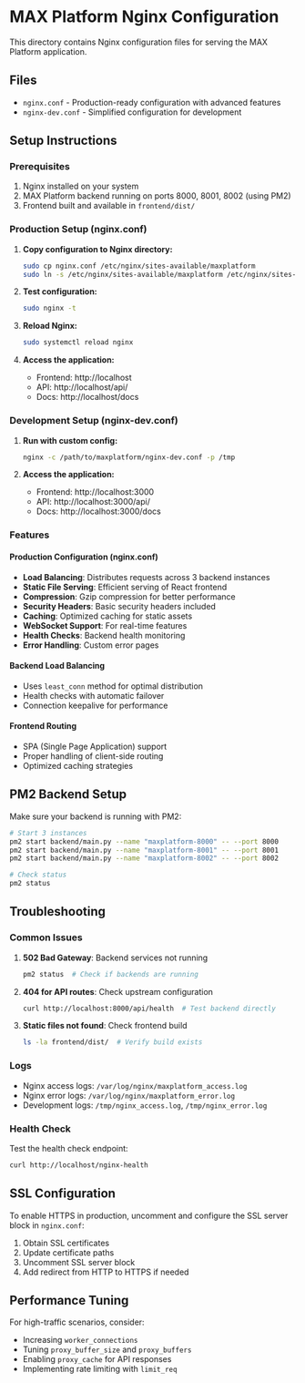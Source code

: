 # MAX Platform Nginx Configuration

This directory contains Nginx configuration files for serving the MAX Platform application.

## Files

- `nginx.conf` - Production-ready configuration with advanced features
- `nginx-dev.conf` - Simplified configuration for development

## Setup Instructions

### Prerequisites

1. Nginx installed on your system
2. MAX Platform backend running on ports 8000, 8001, 8002 (using PM2)
3. Frontend built and available in `frontend/dist/`

### Production Setup (nginx.conf)

1. **Copy configuration to Nginx directory:**
   ```bash
   sudo cp nginx.conf /etc/nginx/sites-available/maxplatform
   sudo ln -s /etc/nginx/sites-available/maxplatform /etc/nginx/sites-enabled/
   ```

2. **Test configuration:**
   ```bash
   sudo nginx -t
   ```

3. **Reload Nginx:**
   ```bash
   sudo systemctl reload nginx
   ```

4. **Access the application:**
   - Frontend: http://localhost
   - API: http://localhost/api/
   - Docs: http://localhost/docs

### Development Setup (nginx-dev.conf)

1. **Run with custom config:**
   ```bash
   nginx -c /path/to/maxplatform/nginx-dev.conf -p /tmp
   ```

2. **Access the application:**
   - Frontend: http://localhost:3000
   - API: http://localhost:3000/api/
   - Docs: http://localhost:3000/docs

### Features

#### Production Configuration (nginx.conf)
- **Load Balancing**: Distributes requests across 3 backend instances
- **Static File Serving**: Efficient serving of React frontend
- **Compression**: Gzip compression for better performance
- **Security Headers**: Basic security headers included
- **Caching**: Optimized caching for static assets
- **WebSocket Support**: For real-time features
- **Health Checks**: Backend health monitoring
- **Error Handling**: Custom error pages

#### Backend Load Balancing
- Uses `least_conn` method for optimal distribution
- Health checks with automatic failover
- Connection keepalive for performance

#### Frontend Routing
- SPA (Single Page Application) support
- Proper handling of client-side routing
- Optimized caching strategies

## PM2 Backend Setup

Make sure your backend is running with PM2:

```bash
# Start 3 instances
pm2 start backend/main.py --name "maxplatform-8000" -- --port 8000
pm2 start backend/main.py --name "maxplatform-8001" -- --port 8001
pm2 start backend/main.py --name "maxplatform-8002" -- --port 8002

# Check status
pm2 status
```

## Troubleshooting

### Common Issues

1. **502 Bad Gateway**: Backend services not running
   ```bash
   pm2 status  # Check if backends are running
   ```

2. **404 for API routes**: Check upstream configuration
   ```bash
   curl http://localhost:8000/api/health  # Test backend directly
   ```

3. **Static files not found**: Check frontend build
   ```bash
   ls -la frontend/dist/  # Verify build exists
   ```

### Logs

- Nginx access logs: `/var/log/nginx/maxplatform_access.log`
- Nginx error logs: `/var/log/nginx/maxplatform_error.log`
- Development logs: `/tmp/nginx_access.log`, `/tmp/nginx_error.log`

### Health Check

Test the health check endpoint:
```bash
curl http://localhost/nginx-health
```

## SSL Configuration

To enable HTTPS in production, uncomment and configure the SSL server block in `nginx.conf`:

1. Obtain SSL certificates
2. Update certificate paths
3. Uncomment SSL server block
4. Add redirect from HTTP to HTTPS if needed

## Performance Tuning

For high-traffic scenarios, consider:

- Increasing `worker_connections`
- Tuning `proxy_buffer_size` and `proxy_buffers`
- Enabling `proxy_cache` for API responses
- Implementing rate limiting with `limit_req`